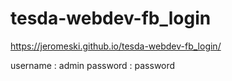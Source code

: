 # tesda-webdev-fb_login

https://jeromeski.github.io/tesda-webdev-fb_login/

username : admin
password : password